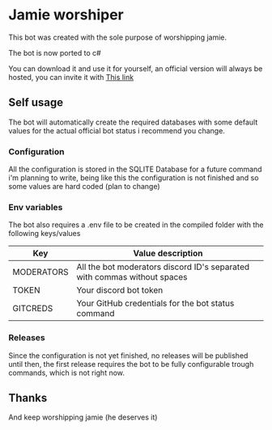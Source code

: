 ﻿# Jamie worshiper

This bot was created with the sole purpose of worshipping jamie.

The bot is now ported to c#

You can download it and use it for yourself, an official version will always be hosted, you can invite it with [This link](https://discord.com/api/oauth2/authorize?client_id=976181110390284418&permissions=414531832896&scope=bot%20applications.commands)

## Self usage

The bot will automatically create the required databases with some default values for the actual official bot status i recommend you change.

### Configuration
All the configuration is stored in the SQLITE Database for a future command i'm planning to write,
being like this the configuration is not finished and so some values are hard coded (plan to change)

### Env variables
The bot also requires a .env file to be created in the compiled folder with the following keys/values

| Key        | Value description                                                        |
|------------|--------------------------------------------------------------------------|
| MODERATORS | All the bot moderators discord ID's separated with commas without spaces |
| TOKEN      | Your discord bot token                                                   |
| GITCREDS   | Your GitHub credentials for the bot status command                       |

### Releases

Since the configuration is not yet finished, no releases will be published until then, the first release requires the bot to be fully configurable trough commands, which is not right now.

## Thanks

And keep worshipping jamie (he deserves it)